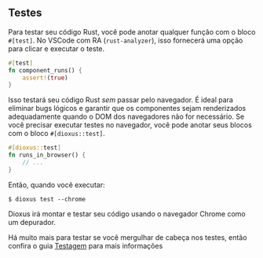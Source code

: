 ## Testes

Para testar seu código Rust, você pode anotar qualquer função com o bloco `#[test]`. No VSCode com RA (`rust-analyzer`), isso fornecerá uma opção para clicar e executar o teste.

```rust
#[test]
fn component_runs() {
    assert!(true)
}
```

Isso testará seu código Rust _sem_ passar pelo navegador. É ideal para eliminar bugs lógicos e garantir que os componentes sejam renderizados adequadamente quando o DOM dos navegadores não for necessário. Se você precisar executar testes no navegador, você pode anotar seus blocos com o bloco `#[dioxus::test]`.

```rust
#[dioxus::test]
fn runs_in_browser() {
    // ...
}
```

Então, quando você executar:

```console
$ dioxus test --chrome
```

Dioxus irá montar e testar seu código usando o navegador Chrome como um depurador.

Há muito mais para testar se você mergulhar de cabeça nos testes, então confira o guia [Testagem]() para mais informações
